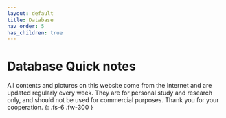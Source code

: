 ```yaml
---
layout: default
title: Database
nav_order: 5
has_children: true
---
```


# Database Quick notes

All contents and pictures on this website come from the Internet and are updated regularly every week. They are for personal study and research only, and should not be used for commercial purposes. Thank you for your cooperation.
{: .fs-6 .fw-300 }



